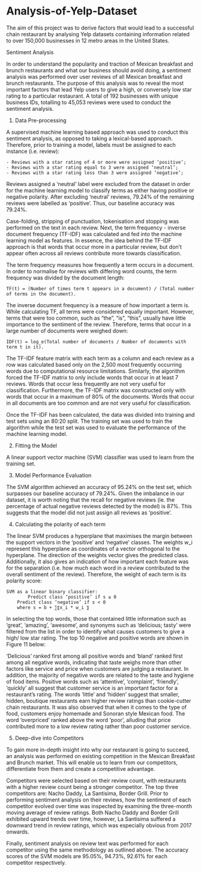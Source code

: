 # Analysis-of-Yelp-Dataset

The aim of this project was to derive factors that would lead to a successful chain restaurant by analysing Yelp datasets containing information related to over 150,000 businesses in 12 metro areas in the United States. 

Sentiment Analysis

In order to understand the popularity and traction of Mexican breakfast and brunch restaurants and what our business should avoid doing, a sentiment analysis was performed over user reviews of all Mexican breakfast and brunch restaurants. The purpose of this analysis was to reveal the most important factors that lead Yelp users to give a high, or conversely low star rating to a particular restaurant. A total of 192 businesses with unique business IDs, totalling to 45,053 reviews were used to conduct the sentiment analysis. 


1. Data Pre-processing 

A supervised machine learning based approach was used to conduct this sentiment analysis, as opposed to taking a lexical-based approach. Therefore, prior to training a model, labels must be assigned to each instance (i.e. review):
	
    - Reviews with a star rating of 4 or more were assigned ‘positive’;
    - Reviews with a star rating equal to 3 were assigned ‘neutral’;
    - Reviews with a star rating less than 3 were assigned ‘negative’;

Reviews assigned a ‘neutral’ label were excluded from the dataset in order for the machine learning model to classify terms as either having positive or negative polarity. After excluding ‘neutral’ reviews, 79.24% of the remaining reviews were labelled as ‘positive’. Thus, our baseline accuracy was 79.24%. 

Case-folding, stripping of punctuation, tokenisation and stopping was performed on the text in each review. Next, the term frequency - inverse document frequency (TF-IDF) was calculated and fed into the machine learning model as features. In essence, the idea behind the TF-IDF approach is that words that occur more in a particular review, but don’t appear often across all reviews contribute more towards classification.  

The term frequency measures how frequently a term occurs in a document. In order to normalise for reviews with differing word counts, the term frequency was divided by the document length: 

    TF(t) = (Number of times term t appears in a document) / (Total number of terms in the document).

The inverse document frequency is a measure of how important a term is. While calculating TF, all terms were considered equally important. However, terms that were too common, such as “the”, “is”, “this”, usually have little importance to the sentiment of the review. Therefore, terms that occur in a large number of documents were weighed down: 

    IDF(t) = log_e(Total number of documents / Number of documents with term t in it).
    
The TF-IDF feature matrix with each term as a column and each review as a row was calculated based only on the 2,500 most frequently occurring words due to computational resource limitations. Similarly, the algorithm forced the TF-IDF matrix to only include words that occur in at least 7 reviews. Words that occur less frequently are not very useful for classification. Furthermore, the TF-IDF matrix was constructed only with words that occur in a maximum of 80% of the documents. Words that occur in all documents are too common and are not very useful for classification. 

Once the TF-IDF has been calculated, the data was divided into training and test sets using an 80:20 split. The training set was used to train the algorithm while the test set was used to evaluate the performance of the machine learning model. 

2. Fitting the Model

A linear support vector machine (SVM) classifier was used to learn from the training set.
 
3. Model Performance Evaluation 

The SVM algorithm achieved an accuracy of 95.24% on the test set, which surpasses our baseline accuracy of 79.24%. Given the imbalance in our dataset, it is worth noting that the recall for negative reviews (ie. the percentage of actual negative reviews detected by the model) is 87%. This suggests that the model did not just assign all reviews as ‘positive’.  

4. Calculating the polarity of each term 

The linear SVM produces a hyperplane that maximises the margin between the support vectors in the ‘positive’ and ‘negative’ classes. The weights w_i  represent this hyperplane as coordinates of a vector orthogonal to the hyperplane. The direction of the weights vector gives the predicted class. Additionally, it also gives an indication of how important each feature was for the separation (i.e. how much each word in a review contributed to the overall sentiment of the review). Therefore, the weight of each term is its polarity score: 
    
    SVM as a linear binary classifier: 		
            Predict class ‘positive’ if s ≥ 0 
		Predict class ‘negative’ if s < 0 
		where s = b + ∑〖x_i * w_i 〗
                    
In selecting the top words, those that contained little information such as ‘great’, ‘amazing’, ‘awesome’, and synonyms such as ‘delicious; tasty’ were filtered from the list in order to identify what causes customers to give a high/ low star rating. The top 10 negative and positive words are shown in Figure 11 below: 
 
‘Delicious’ ranked first among all positive words and ‘bland’ ranked first among all negative words, indicating that taste weighs more than other factors like service and price when customers are judging a restaurant. In addition, the majority of negative words are related to the taste and hygiene of food items. Positive words such as ‘attentive’, ‘complaint’, ‘friendly’, ‘quickly’ all suggest that customer service is an important factor for a restaurant’s rating. The words ‘little’ and ‘hidden’ suggest that smaller, hidden, boutique restaurants earn higher review ratings than cookie-cutter chain restaurants. It was also observed that when it comes to the type of food, customers enjoy homemade and Sonoran style Mexican food. The word ‘overpriced’ ranked above the word ‘poor’, alluding that price contributed more to a low review rating rather than poor customer service.

5. Deep-dive into Competitors 

To gain more in-depth insight into why our restaurant is going to succeed, an analysis was performed on existing competition in the Mexican Breakfast and Brunch market. This will enable us to learn from our competitors, differentiate from them and create a competitive advantage. 

Competitors were selected based on their review count, with restaurants with a higher review count being a stronger competitor. The top three competitors are: Nacho Daddy, La Santisima, Border Grill. Prior to performing sentiment analysis on their reviews, how the sentiment of each competitor evolved over time was inspected by examining the three-month moving average of review ratings. Both Nacho Daddy and Border Grill exhibited upward trends over time, however, La Santisima suffered a downward trend in review ratings, which was especially obvious from 2017 onwards. 
 
Finally, sentiment analysis on review text was performed for each competitor using the same methodology as outlined above. The accuracy scores of the SVM models are 95.05%, 94.73%, 92.61% for each competitor respectively. 
